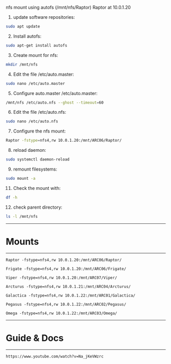 nfs mount using autofs (/mnt/nfs/Raptor)
Raptor at 10.0.1.20

1. update software repositories:
```bash
sudo apt update
```

2. Install autofs:
```bash
sudo apt-get install autofs
```

3. Create mount for nfs:
```bash
mkdir /mnt/nfs
```

4. Edit the file /etc/auto.master:
```bash
sudo nano /etc/auto.master
```

5. Configure auto.master /etc/auto.master:
```bash
/mnt/nfs /etc/auto.nfs --ghost --timeout=60
```

6. Edit the file /etc/auto.nfs:
```bash
sudo nano /etc/auto.nfs
```

7. Configure the nfs mount:
```bash
Raptor -fstype=nfs4,rw 10.0.1.20:/mnt/ARC06/Raptor/
```

8. reload daemon:
```bash
sudo systemctl daemon-reload
```

9.  remount filesystems:
```bash
sudo mount -a
```

11.  Check the mount with:
```bash
df -h
```

12.  check parent directory:
```bash
ls -l /mnt/nfs
```



------
# Mounts
---
``` 
Raptor -fstype=nfs4,rw 10.0.1.20:/mnt/ARC06/Raptor/
```

```
Frigate -fstype=nfs4,rw 10.0.1.20:/mnt/ARC06/Frigate/
```

```
Viper -fstype=nfs4,rw 10.0.1.20:/mnt/ARC07/Viper/
```

```    
Arcturus -fstype=nfs4,rw 10.0.1.21:/mnt/ARC04/Arcturus/
```

```
Galactica -fstype=nfs4,rw 10.0.1.22:/mnt/ARC01/Galactica/
```

```
Pegasus -fstype=nfs4,rw 10.0.1.22:/mnt/ARC02/Pegasus/
```

```
Omega -fstype=nfs4,rw 10.0.1.22:/mnt/ARC03/Omega/
```



-------
# Guide & Docs
---
```
https://www.youtube.com/watch?v=Na_jKeVWzrc
```